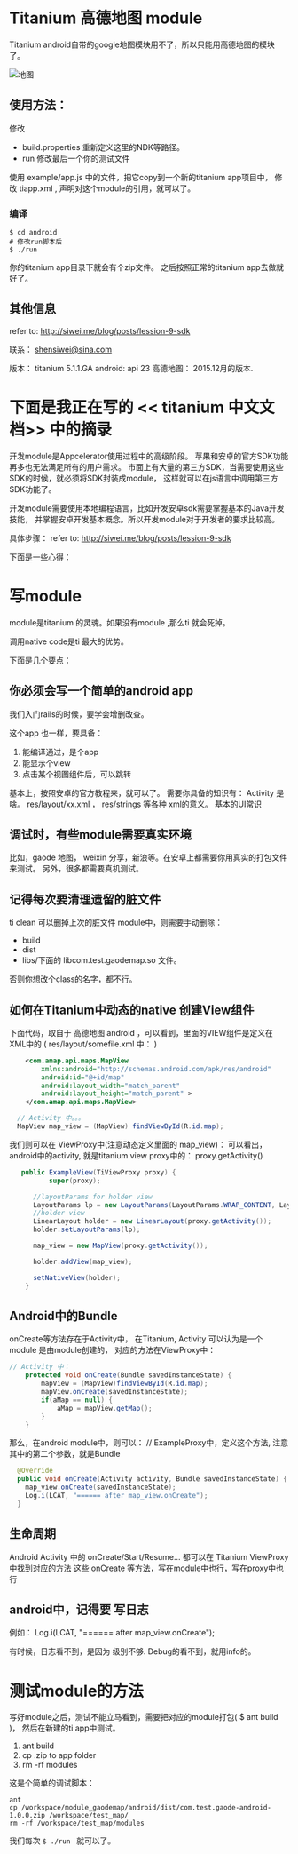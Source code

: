 # Titanium 高德地图 module

Titanium android自带的google地图模块用不了，所以只能用高德地图的模块了。

![地图](gaode_map.jpg)

## 使用方法：

修改
- build.properties  重新定义这里的NDK等路径。
- run               修改最后一个你的测试文件

使用 example/app.js 中的文件，把它copy到一个新的titanium app项目中，
修改 tiapp.xml , 声明对这个module的引用，就可以了。

### 编译

```
$ cd android
# 修改run脚本后
$ ./run
```

你的titanium app目录下就会有个zip文件。 之后按照正常的titanium app去做就好了。

## 其他信息
refer to: http://siwei.me/blog/posts/lession-9-sdk

联系： shensiwei@sina.com

版本： titanium 5.1.1.GA
android: api 23
高德地图： 2015.12月的版本.

# 下面是我正在写的 << titanium 中文文档>> 中的摘录

开发module是Appcelerator使用过程中的高级阶段。
苹果和安卓的官方SDK功能再多也无法满足所有的用户需求。
市面上有大量的第三方SDK，当需要使用这些SDK的时候，就必须将SDK封装成module，
这样就可以在js语言中调用第三方SDK功能了。

开发module需要使用本地编程语言，比如开发安卓sdk需要掌握基本的Java开发技能，
并掌握安卓开发基本概念。所以开发module对于开发者的要求比较高。


具体步骤：
refer to: http://siwei.me/blog/posts/lession-9-sdk

下面是一些心得：

# 写module

module是titanium 的灵魂。如果没有module ,那么ti 就会死掉。

调用native code是ti 最大的优势。

下面是几个要点：

## 你必须会写一个简单的android app

我们入门rails的时候，要学会增删改查。

这个app 也一样，要具备：

1.  能编译通过，是个app
2.  能显示个view
3.  点击某个视图组件后，可以跳转

基本上，按照安卓的官方教程来，就可以了。
需要你具备的知识有：
Activity 是啥。
res/layout/xx.xml ， res/strings 等各种 xml的意义。
基本的UI常识

## 调试时，有些module需要真实环境

比如，gaode 地图， weixin 分享，新浪等。在安卓上都需要你用真实的打包文件来测试。
另外，很多都需要真机测试。

## 记得每次要清理遗留的脏文件

ti clean 可以删掉上次的脏文件
module中，则需要手动删除：

  - build
  - dist
  - libs/下面的 libcom.test.gaodemap.so 文件。

否则你想改个class的名字，都不行。

## 如何在Titanium中动态的native 创建View组件

下面代码，取自于 高德地图 android ，可以看到，里面的VIEW组件是定义在XML中的
( res/layout/somefile.xml 中： )
```xml
    <com.amap.api.maps.MapView
        xmlns:android="http://schemas.android.com/apk/res/android"
        android:id="@+id/map"
        android:layout_width="match_parent"
        android:layout_height="match_parent" >
    </com.amap.api.maps.MapView>
```
```java
  // Activity 中。。。
  MapView map_view = (MapView) findViewById(R.id.map);
```

我们则可以在 ViewProxy中(注意动态定义里面的 map_view)：
可以看出， android中的activity, 就是titanium view proxy中的： proxy.getActivity()

```java
   public ExampleView(TiViewProxy proxy) {
          super(proxy);

      //layoutParams for holder view
      LayoutParams lp = new LayoutParams(LayoutParams.WRAP_CONTENT, LayoutParams.WRAP_CONTENT);
      //holder view
      LinearLayout holder = new LinearLayout(proxy.getActivity());
      holder.setLayoutParams(lp);

      map_view = new MapView(proxy.getActivity());

      holder.addView(map_view);

      setNativeView(holder);
    }
```

## Android中的Bundle

onCreate等方法存在于Activity中， 在Titanium, Activity 可以认为是一个module
是由module创建的， 对应的方法在ViewProxy中：
```java
// Activity 中：
    protected void onCreate(Bundle savedInstanceState) {
        mapView = (MapView)findViewById(R.id.map);
        mapView.onCreate(savedInstanceState);
        if(aMap == null) {
            aMap = mapView.getMap();
        }
    }
```

那么，在android module中，则可以：
// ExampleProxy中，定义这个方法, 注意其中的第二个参数，就是Bundle

```java
  @Override
  public void onCreate(Activity activity, Bundle savedInstanceState) {
    map_view.onCreate(savedInstanceState);
    Log.i(LCAT, "====== after map_view.onCreate");
  }
```

## 生命周期

Android Activity 中的 onCreate/Start/Resume... 都可以在 Titanium ViewProxy
中找到对应的方法
这些  onCreate 等方法，写在module中也行，写在proxy中也行

## android中，记得要 写日志
例如：
    Log.i(LCAT, "====== after map_view.onCreate");

有时候，日志看不到，是因为 级别不够. Debug的看不到，就用info的。

# 测试module的方法

写好module之后，测试不能立马看到，需要把对应的module打包( $ ant build )，
然后在新建的ti app中测试。

1. ant build
2. cp .zip to app folder
3. rm -rf modules

这是个简单的调试脚本：
```
ant
cp /workspace/module_gaodemap/android/dist/com.test.gaode-android-1.0.0.zip /workspace/test_map/
rm -rf /workspace/test_map/modules
```

我们每次 `$ ./run ` 就可以了。
